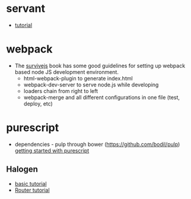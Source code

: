 servant
=========
* [tutorial](https://haskell-servant.github.io/tutorial/)


webpack
==========
* The [survivejs](http://survivejs.com/webpack_react/introduction/) book has some good guidelines for setting up webpack based node JS development environment.
  * html-webpack-plugin to generate index.html
  * webpack-dev-server to serve node.js while developing
  * loaders chain from right to left
  * webpack-merge and all different configurations in one file (test, deploy, etc)

purescript
===========

* dependencies - pulp through bower (https://github.com/bodil/pulp) [getting started with purescript](http://www.purescript.org/learn/getting-started/)

Halogen
-------------
* [basic tutorial](https://github.com/slamdata/purescript-halogen)
* [Router tutorial](http://www.parsonsmatt.org/programming/2015/10/22/purescript_router.html)


